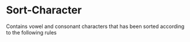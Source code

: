 # Sort-Character
Contains vowel and consonant characters that has been sorted according to the following rules
